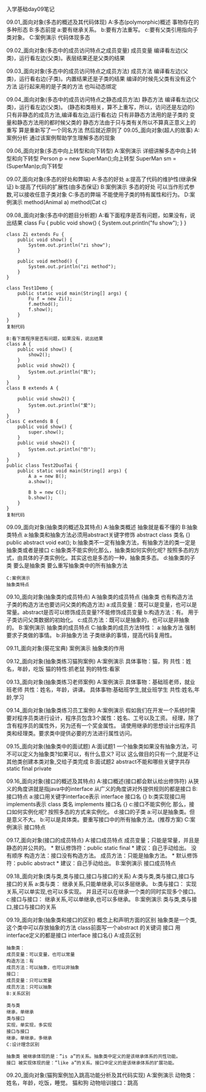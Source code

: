入学基础day09笔记

09.01_面向对象(多态的概述及其代码体现)
A:多态(polymorphic)概述
事物存在的多种形态
B:多态前提
a:要有继承关系。
b:要有方法重写。
c:要有父类引用指向子类对象。
C:案例演示
代码体现多态

09.02_面向对象(多态中的成员访问特点之成员变量)
	成员变量
	编译看左边(父类)，运行看左边(父类)。表层结果还是父类的结果

09.03_面向对象(多态中的成员访问特点之成员方法)
	成员方法
	编译看左边(父类)，运行看右边(子类)。内置结果还是子类的结果 编译的时候先父类有没有这个方法 运行起来用的是子类的方法 也叫动态绑定

09.04_面向对象(多态中的成员访问特点之静态成员方法)
	静态方法
	编译看左边(父类)，运行看左边(父类)。
	(静态和类相关，算不上重写，所以，访问还是左边的)
	只有非静态的成员方法,编译看左边,运行看右边 只有非静态方法用的是子类的 变量和静态方法用的都时候父类的
	静态方法由于只与类有关所以不算真正意义上的重写 算是重新写了一个同名方法 然后就近原则了 
09.05_面向对象(超人的故事)
	A:案例分析
	通过该案例帮助学生理解多态的现象

09.06_面向对象(多态中向上转型和向下转型)
	A:案例演示
	详细讲解多态中向上转型和向下转型 Person p = new SuperMan();向上转型 SuperMan sm = (SuperMan)p;向下转型


09.07_面向对象(多态的好处和弊端)
	A:多态的好处
	a:提高了代码的维护性(继承保证)
	b:提高了代码的扩展性(由多态保证)
	B:案例演示
	多态的好处
	可以当作形式参数,可以接收任意子类对象
	C:多态的弊端
	不能使用子类的特有属性和行为。
	D:案例演示 method(Animal a) method(Cat c)

09.08_面向对象(多态中的题目分析题)
	A:看下面程序是否有问题，如果没有，说出结果
	class Fu {
	    public void show() {
	        System.out.println("fu show");
	    }
	}
	
	class Zi extends Fu {
	    public void show() {
	        System.out.println("zi show");
	    }
	
	    public void method() {
	        System.out.println("zi method");
	    }
	}
	
	class Test1Demo {
	    public static void main(String[] args) {
	        Fu f = new Zi();
	        f.method();
	        f.show();
	    }
	}
	复制代码
	
	B:看下面程序是否有问题，如果没有，说出结果
	class A {
	    public void show() {
	        show2();
	    }
	    public void show2() {
	        System.out.println("我");
	    }
	}
	class B extends A {
	    
	    public void show2() {
	        System.out.println("爱");
	    }
	}
	class C extends B {
	    public void show() {
	        super.show();
	    }
	    public void show2() {
	        System.out.println("你");
	    }
	}
	public class Test2DuoTai {
	    public static void main(String[] args) {
	        A a = new B();
	        a.show();
	
	        B b = new C();
	        b.show();
	    }
	}
	复制代码

09.09_面向对象(抽象类的概述及其特点)
	A:抽象类概述
	抽象就是看不懂的
	B:抽象类特点
	a:抽象类和抽象方法必须用abstract关键字修饰
	abstract class 类名 {}
	public abstract void eat();
	b:抽象类不一定有抽象方法，有抽象方法的类一定是抽象类或者是接口
	c:抽象类不能实例化那么，抽象类如何实例化呢?
	按照多态的方式，由具体的子类实例化。其实这也是多态的一种，抽象类多态。
	d:抽象类的子类
	要么是抽象类
	要么重写抽象类中的所有抽象方法
	
	C:案例演示
	抽象类特点

09.10_面向对象(抽象类的成员特点)
	A:抽象类的成员特点
	(抽象类 也有构造方法 子类的构造方法也要访问父类的构造方法)
	a:成员变量：既可以是变量，也可以是常量。abstract是否可以修饰成员变量?不能修饰成员变量
	b:构造方法：有。
	用于子类访问父类数据的初始化。
	c:成员方法：既可以是抽象的，也可以是非抽象的。
	B:案例演示
	抽象类的成员特点
	C:抽象类的成员方法特性：
	a:抽象方法 强制要求子类做的事情。
	b:非抽象方法 子类继承的事情，提高代码复用性。


09.11_面向对象(葵花宝典)
	案例演示
	抽象类的作用

09.12_面向对象(抽象类练习猫狗案例)
	A:案例演示
	具体事物：猫，狗
	共性：姓名，年龄，吃饭
	猫的特性:抓老鼠
	狗的特性:看家

09.13_面向对象(抽象类练习老师案例)
	A:案例演示
	具体事物：基础班老师，就业班老师
	共性：姓名，年龄，讲课。
	具体事物:基础班学生,就业班学生
	共性:姓名,年龄,学习

09.14_面向对象(抽象类练习员工案例)
	A:案例演示
	假如我们在开发一个系统时需要对程序员类进行设计，程序员包含3个属性：姓名、工号以及工资。
	经理，除了含有程序员的属性外，另为还有一个奖金属性。
	请使用继承的思想设计出程序员类和经理类。要求类中提供必要的方法进行属性访问。

09.15_面向对象(抽象类中的面试题)
	A:面试题1
	一个抽象类如果没有抽象方法，可不可以定义为抽象类?如果可以，有什么意义?
	可以
	这么做目的只有一个,就是不让其他类创建本类对象,交给子类完成
	B:面试题2
	abstract不能和哪些关键字共存
	static final private

09.16_面向对象(接口的概述及其特点)
	A:接口概述(接口都会默认给出修饰符)
	从狭义的角度讲就是指java中的interface
	从广义的角度讲对外提供规则的都是接口
	B:接口特点
	a:接口用关键字interface表示
	interface 接口名 {}
	b:类实现接口用implements表示
	class 类名 implements 接口名 {}
	c:接口不能实例化
	那么，接口如何实例化呢?
	按照多态的方式来实例化。
	d:接口的子类
	a:可以是抽象类。但是意义不大。
	b:可以是具体类。要重写接口中的所有抽象方法。(推荐方案)
	C:案例演示
	接口特点

09.17_面向对象(接口的成员特点)
	A:接口成员特点
	成员变量；只能是常量，并且是静态的并公共的。 * 默认修饰符：public static final * 建议：自己手动给出。 没有顺序
	构造方法：接口没有构造方法。
	成员方法：只能是抽象方法。 * 默认修饰符：public abstract * 建议：自己手动给出。
	B:案例演示
	接口成员特点

09.18_面向对象(类与类,类与接口,接口与接口的关系)
	A:类与类,类与接口,接口与接口的关系
	a:类与类：
	继承关系,只能单继承,可以多层继承。
	b:类与接口：
	实现关系,可以单实现,也可以多实现。
	并且还可以在继承一个类的同时实现多个接口。
	c:接口与接口：
	继承关系,可以单继承,也可以多继承。
	B:案例演示
	类与类,类与接口,接口与接口的关系

09.19_面向对象(抽象类和接口的区别)
	概念上和声明方面的区别 
	抽象类是一个类,这个类中可以存放抽象的方法 
	class前面写一个abstract 的关键词 
	接口 
	用interface定义的都是接口
  	interface 接口名{}
	A:成员区别
	
	抽象类：
	成员变量：可以变量，也可以常量
	构造方法：有
	成员方法：可以抽象，也可以非抽象
	接口：
	成员变量：只可以常量
	成员方法：只可以抽象
	B:关系区别
	
	类与类
	继承，单继承
	类与接口
	实现，单实现，多实现
	接口与接口
	继承，单继承，多继承
	C:设计理念区别
	
	抽象类 被继承体现的是：”is a”的关系。抽象类中定义的是该继承体系的共性功能。
	接口 被实现体现的是：”like a”的关系。接口中定义的是该继承体系的扩展功能。

09.20_面向对象(猫狗案例加入跳高功能分析及其代码实现)
	A:案例演示
	动物类：姓名，年龄，吃饭，睡觉。
	猫和狗
	动物培训接口：跳高
